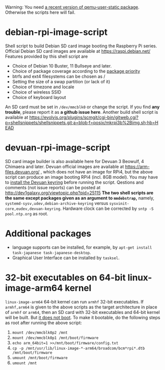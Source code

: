 Warning: You need [a recent version of qemu-user-static package](https://packages.debian.org/bullseye/qemu-user-static). Otherwise the scripts here will fail.

# debian-rpi-image-script
Shell script to build Debian SD card image booting the Raspberry Pi series.
Official Debian SD card images are available at https://raspi.debian.net/ Features provided by this shell script are

* Choice of Debian 10 Buster, 11 Bullseye and later.
* Choice of package coverage according to the [package priority](https://www.debian.org/doc/debian-policy/ch-archive.html#s-priorities)
* btrfs and ext4 filesystems can be chosen as /
* Setting the size of a swap partition (or lack of it)
* Choice of timezone and locale
* Choice of wireless SSID
* Choice of keyboard layout

An SD card must be set in `/dev/mmcblk0` or change the script. If you find **any trouble**, please report it as **a github issue here**.
Another build shell script is available at https://evolvis.org/plugins/scmgit/cgi-bin/gitweb.cgi?p=shellsnippets/shellsnippets.git;a=blob;f=posix/mkrpi3b%2Bimg.sh;hb=HEAD

# devuan-rpi-image-script
SD card image builder is also available here for Devuan 3 Beowulf, 4 Chimaera and later. Devuan official images are available at https://arm-files.devuan.org/
, which does not have an image for RPi4, but the above script can produce an image booting RPi4 (incl. 8GB model).
You may have to [install the Devuan keyring](https://www.devuan.org/os/keyring) before running the script.
Qestions and comments (not issue reports) can be posted at http://dev1galaxy.org/viewtopic.php?pid=25115
**The two shell scripts are the same except packages given as an argument to `mmdebstrap`,**
namely, `systemd-sysv,udev,debian-archive-keyring` versus `sysvinit-core,eudev,devuan-keyring`.
Hardware clock can be corrected by `sntp -S pool.ntp.org` as root.

# Additional packages
* language supports can be installed, for example, by `apt-get install task-japanese task-japanese-desktop`.
* Graphical User Interface can be installed by `tasksel`.

# 32-bit executables on 64-bit linux-image-arm64 kernel
`linux-image-arm64` 64-bit kernel can run `armhf` 32-bit executables. If `armhf,arm64` is given to the above scripts as
the target architecture in place of `armhf` or `arm64`,
then an SD card with 32-bit executables and 64-bit kernel will be built. But
[it does not boot](https://bugs.debian.org/cgi-bin/bugreport.cgi?bug=971748). To make it bootable,
do the following steps as root after running the above script:

1. `mount /dev/mmcblk0p2 /mnt`
2. `mount /dev/mmcblk0p1 /mnt/boot/firmware`
3. `echo arm_64bit=1 >>/mnt/boot/firmware/config.txt`
4. `cp -p /mnt/usr/lib/linux-image-*-arm64/broadcom/bcm*rpi*.dtb /mnt/boot/firmware`
5. `umount /mnt/boot/firmware`
6. `umount /mnt`

